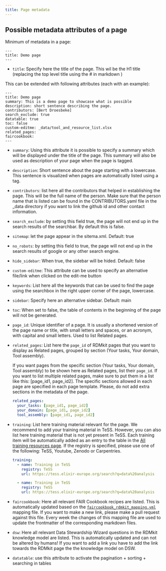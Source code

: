 ```yaml
---
title: Page metadata
---
```



## Possible metadata attributes of a page

Minimum of metadata in a page:
```
---
title: Demo page
---
```
* `title`: Specify here the title of the page. This wil be the H1 title (replacing the top level title using the # in markdown )

This can be extended with following attributes (each with an example):

```
---
title: Demo page
summary: This is a demo page to showcase what is possible
description: short sentence describing the page.
contributors: [Bert Droesbeke]
search_exclude: true
datatable: true
toc: false
custom-editme: _data/tool_and_resource_list.xlsx
related_pages:
faircookbook:   
---
```

* `summary`: Using this attribute it is possible to specify a summary which will be displayed under the title of the page. This summary will also be used as description of your page when the page is tagged.

* `description`: Short sentence about the page starting with a lowercase. This sentence is visualized when pages are automatically listed using a tag.

* `contributors`: list here all the contributors that helped in establishing the page. This will be the full name of the person. Make sure that the person name that is listed can be found in the CONTRIBUTORS.yaml file in the _data directory if you want to link the github id and other contact information.

* `search_exclude`: by setting this field true, the page will not end up in the search results of the searchbar. By default this is false.

* `sitemap`: let the page appear in the sitema.xml. Default: true

* `no_robots`: by setting this field to true, the page will not end up in the search results of google or any other search engine.

* `hide_sidebar`: When true, the sidebar will be hided. Default: false

* `custom-editme`: This attribute can be used to specify an alternative file/link when clicked on the edit-me button

* `keywords`: List here all the keywords that can be used to find the page using the searchbox in the right upper corner of the page, lowercase.

* `sidebar`: Specify here an alternative sidebar. Default: main

* `toc`: When set to false, the table of contents in the beginning of the page will not be generated.

* `page_id`: Unique identifier of a page. It is usually a shortened version of the page name or title, with small letters and spaces, or an acronym, with capital and small letters. Used to list Related pages.

* `related_pages`: List here the `page_id` of RDMkit pages that you want to display as Related pages, grouped by section (Your tasks, Your domain, Tool assembly).

  If you want pages from the specific section (Your tasks, Your domain, Tool assembly) to be shown here as Related pages, list their `page_id`. If you want to list multiple related pages, make sure to put them in a list like this: [page_id1, page_id2]. The specific sections allowed in each page are specified in each page template. Please, do not add extra sections in the metadata of the page.
  ```yml
  related_pages: 
    your_tasks: [page_id1, page_id2]
    your_domain: [page_id1, page_id2]
    tool_assembly: [page_id1, page_id2]
  ``` 

* `training`: List here training material relevant for the page. We recommend to add your training material in TeSS. However, you can also list here training material that is not yet present in TeSS. Each training item will be automatically added as an entry to the table in the [All training resources page](all_training_resources). If the registry is specified, please use one of the following: TeSS, Youtube, Zenodo or Carpentries.

  ```yml
  training:
    - name: Training in TeSS
      registry: TeSS
      url: https://tess.elixir-europe.org/search?q=data%20analysis

    - name: Training in TeSS
      registry: TeSS
      url: https://tess.elixir-europe.org/search?q=data%20analysis
  ```
* `faircookbook`: Here all relevant FAIR Cookbook recipes are listed. This is automatically updated based on the [`faircookbook_rdmkit_mapping.yml`](https://github.com/elixir-europe/rdmkit/tree/master/_data/faircookbook_rdmkit_mapping.yml) mapping file. If you want to make a new link, please make a pull request against this file. Every week the changes of this mapping file are used to update the frontmatter of the corresponding markdown files.


* `dsw`: Here all relevant Data Stewardship Wizard questions in the RDMkit knowledge model are listed. This is automatically updated and can not be altered by humans! If you want to add a link you have to add the link towards the RDMkit page the the knowledge model on DSW.

* `datatable`: use this attribute to activate the pagination + sorting + searching in tables
